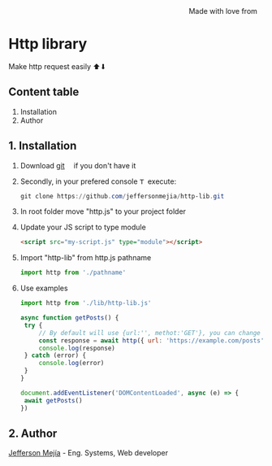<div align="right">
Made with love from <img src='https://i.postimg.cc/Mc25FLHJ/Flag-of-Ecuador.png' width='10'/> 
</div>

# **Http library**

Make http request easily ⬆⬇

## Content table

1. Installation
2. Author

## 1. Installation

1. Download [git](https://git-scm.com/downloads) <img src='https://i.postimg.cc/4nGTxK8y/Git-Icon-1788-C.png' width="10"/> if you don't have it
2. Secondly, in your prefered console <img src='https://i.postimg.cc/GmBZnx3K/7560719.png' width="12" alt="Terminal freepik by Royyan Wijaya"/> execute:

   ```powershell
   git clone https://github.com/jeffersonmejia/http-lib.git
   ```

3. In root folder move "http.js" to your project folder

4. Update your JS script to type module

   ```html
   <script src="my-script.js" type="module"></script>
   ```

5. Import "http-lib" from http.js pathname

   ```javascript
   import http from './pathname'
   ```

6. Use examples

   ```javascript
   import http from './lib/http-lib.js'

   async function getPosts() {
   	try {
   		// By default will use {url:'', methot:'GET'}, you can change it when you need it
   		const response = await http({ url: 'https://example.com/posts' })
   		console.log(response)
   	} catch (error) {
   		console.log(error)
   	}
   }

   document.addEventListener('DOMContentLoaded', async (e) => {
   	await getPosts()
   })
   ```

## 2. Author

<a href="https://jeffersonmejia.github.io/blog" target="_blank">Jefferson Mejía</a> - Eng. Systems, Web developer
